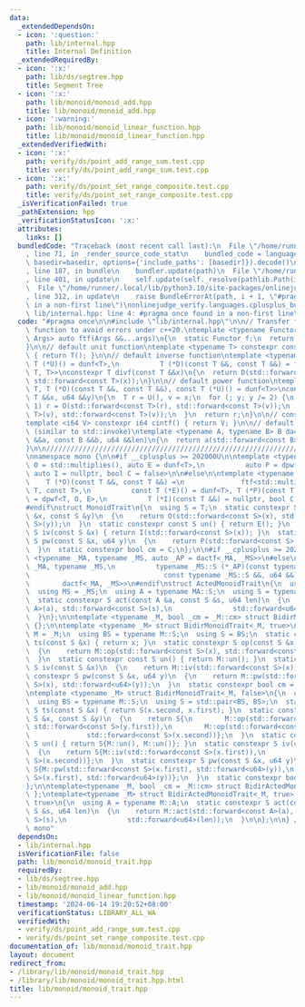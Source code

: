 ```yaml
---
data:
  _extendedDependsOn:
  - icon: ':question:'
    path: lib/internal.hpp
    title: Internal Definition
  _extendedRequiredBy:
  - icon: ':x:'
    path: lib/ds/segtree.hpp
    title: Segment Tree
  - icon: ':x:'
    path: lib/monoid/monoid_add.hpp
    title: lib/monoid/monoid_add.hpp
  - icon: ':warning:'
    path: lib/monoid/monoid_linear_function.hpp
    title: lib/monoid/monoid_linear_function.hpp
  _extendedVerifiedWith:
  - icon: ':x:'
    path: verify/ds/point_add_range_sum.test.cpp
    title: verify/ds/point_add_range_sum.test.cpp
  - icon: ':x:'
    path: verify/ds/point_set_range_composite.test.cpp
    title: verify/ds/point_set_range_composite.test.cpp
  _isVerificationFailed: true
  _pathExtension: hpp
  _verificationStatusIcon: ':x:'
  attributes:
    links: []
  bundledCode: "Traceback (most recent call last):\n  File \"/home/runner/.local/lib/python3.10/site-packages/onlinejudge_verify/documentation/build.py\"\
    , line 71, in _render_source_code_stat\n    bundled_code = language.bundle(stat.path,\
    \ basedir=basedir, options={'include_paths': [basedir]}).decode()\n  File \"/home/runner/.local/lib/python3.10/site-packages/onlinejudge_verify/languages/cplusplus.py\"\
    , line 187, in bundle\n    bundler.update(path)\n  File \"/home/runner/.local/lib/python3.10/site-packages/onlinejudge_verify/languages/cplusplus_bundle.py\"\
    , line 401, in update\n    self.update(self._resolve(pathlib.Path(included), included_from=path))\n\
    \  File \"/home/runner/.local/lib/python3.10/site-packages/onlinejudge_verify/languages/cplusplus_bundle.py\"\
    , line 312, in update\n    raise BundleErrorAt(path, i + 1, \"#pragma once found\
    \ in a non-first line\")\nonlinejudge_verify.languages.cplusplus_bundle.BundleErrorAt:\
    \ lib/internal.hpp: line 4: #pragma once found in a non-first line\n"
  code: "#pragma once\n\n#include \"lib/internal.hpp\"\n\n// Transfer functor into\
    \ function to avoid errors under c++20.\ntemplate <typename Functor, class...\
    \ Args> auto ftf(Args &&...args)\n{\n  static Functor f;\n  return f(std::forward<Args>(args)...);\n\
    }\n\n// default unit function\ntemplate <typename T> constexpr const T dunf()\
    \ { return T(); }\n\n// default inverse function\ntemplate <typename T, const\
    \ T (*U)() = dunf<T>,\n          T (*D)(const T &&, const T &&) = ftf<std::divides<T>,\
    \ T, T>>\nconstexpr T divf(const T &&x)\n{\n  return D(std::forward<const T>(U()),\
    \ std::forward<const T>(x));\n}\n\n// default power function\ntemplate <typename\
    \ T, T (*O)(const T &&, const T &&), const T (*U)() = dunf<T>>\nconstexpr T dpwf(const\
    \ T &&x, u64 &&y)\n{\n  T r = U(), v = x;\n  for (; y; y /= 2) {\n    if (y &\
    \ 1) r = O(std::forward<const T>(r), std::forward<const T>(v));\n    v = O(std::forward<const\
    \ T>(v), std::forward<const T>(v));\n  }\n  return r;\n}\n\n// const integer function\n\
    template <i64 V> constexpr i64 cintf() { return V; }\n\n// default act funcion\
    \ (similar to std::invoke)\ntemplate <typename A, typename B> B dactf(const A\
    \ &&a, const B &&b, u64 &&len)\n{\n  return a(std::forward<const B>(b), std::forward<u64>(len));\n\
    }\n\n//////////////////////////////////////////////////////////////////////////\n\
    \nnamespace mono {\n\n#if __cplusplus >= 202000U\n\ntemplate <typename T, auto\
    \ O = std::multiplies(), auto E = dunf<T>,\n          auto P = dpwf<T, O, E>,\
    \ auto I = nullptr, bool C = false>\n\n#else\n\ntemplate <typename T,\n      \
    \    T (*O)(const T &&, const T &&) =\n              ftf<std::multiplies<T>, const\
    \ T, const T>,\n          const T (*E)() = dunf<T>, T (*P)(const T &&, u64 &&)\
    \ = dpwf<T, O, E>,\n          T (*I)(const T &&) = nullptr, bool C = false>\n\
    #endif\nstruct MonoidTrait\n{\n  using S = T;\n  static constexpr S op(const S\
    \ &x, const S &y)\n  {\n    return O(std::forward<const S>(x), std::forward<const\
    \ S>(y));\n  }\n  static constexpr const S un() { return E(); }\n  static constexpr\
    \ S iv(const S &x) { return I(std::forward<const S>(x)); }\n  static constexpr\
    \ S pw(const S &x, u64 y)\n  {\n    return P(std::forward<const S>(x), std::forward<u64>(y));\n\
    \  }\n  static constexpr bool cm = C;\n};\n\n#if __cplusplus >= 202000U\ntemplate\
    \ <typename _MA, typename _MS, auto _AP = dactf<_MA, _MS>>\n#else\ntemplate <typename\
    \ _MA, typename _MS,\n          typename _MS::S (*_AP)(const typename _MA::S &&,\n\
    \                                 const typename _MS::S &&, u64 &&) =\n      \
    \        dactf<_MA, _MS>>\n#endif\nstruct ActedMonoidTrait\n{\n  using MA = _MA;\n\
    \  using MS = _MS;\n  using A = typename MA::S;\n  using S = typename MS::S;\n\
    \  static constexpr S act(const A &a, const S &s, u64 len)\n  {\n    return _AP(std::forward<const\
    \ A>(a), std::forward<const S>(s),\n               std::forward<u64>(len));\n\
    \  }\n};\n\ntemplate <typename _M, bool _cm = _M::cm> struct BidirMonoidTrait\
    \ {};\n\ntemplate <typename _M> struct BidirMonoidTrait<_M, true>\n{\n  using\
    \ M = _M;\n  using BS = typename M::S;\n  using S = BS;\n  static constexpr S\
    \ ts(const S &x) { return x; }\n  static constexpr S op(const S &x, const S &y)\n\
    \  {\n    return M::op(std::forward<const S>(x), std::forward<const S>(y));\n\
    \  }\n  static constexpr const S un() { return M::un(); }\n  static constexpr\
    \ S iv(const S &x)\n  {\n    return M::iv(std::forward<const S>(x));\n  }\n  static\
    \ constexpr S pw(const S &x, u64 y)\n  {\n    return M::pw(std::forward<const\
    \ S>(x), std::forward<u64>(y));\n  }\n  static constexpr bool cm = true;\n};\n\
    \ntemplate <typename _M> struct BidirMonoidTrait<_M, false>\n{\n  using M = _M;\n\
    \  using BS = typename M::S;\n  using S = std::pair<BS, BS>;\n  static constexpr\
    \ S ts(const S &x) { return S(x.second, x.first); }\n  static constexpr S op(const\
    \ S &x, const S &y)\n  {\n    return S{\n        M::op(std::forward<const S>(x.first),\
    \ std::forward<const S>(y.first)),\n        M::op(std::forward<const S>(y.second),\n\
    \              std::forward<const S>(x.second))};\n  }\n  static constexpr const\
    \ S un() { return S{M::un(), M::un()}; }\n  static constexpr S iv(const S &x)\n\
    \  {\n    return S{M::iv(std::forward<const S>(x.first)),\n             M::iv(std::forward<const\
    \ S>(x.second))};\n  }\n  static constexpr S pw(const S &x, u64 y)\n  {\n    return\
    \ S{M::pw(std::forward<const S>(x.first), std::forward<u64>(y)),\n    M::pw(std::forward<const\
    \ S>(x.first), std::forward<u64>(y))};\n  }\n  static constexpr bool cm = false;\n\
    };\n\ntemplate<typename _M, bool _cm = _M::cm> struct BidirActedMonoidTrait {\
    \ };\ntemplate<typename _M> struct BidirActedMonoidTrait<_M, true> : BidirMonoidTrait<_M,\
    \ true>\n{\n  using A = typename M::A;\n  static constexpr S act(const A &a, const\
    \ S &s, u64 len)\n  {\n    return M::act(std::forward<const A>(a), std::forward<const\
    \ S>(s),\n               std::forward<u64>(len));\n  }\n\n};\n\n} // namespace\
    \ mono"
  dependsOn:
  - lib/internal.hpp
  isVerificationFile: false
  path: lib/monoid/monoid_trait.hpp
  requiredBy:
  - lib/ds/segtree.hpp
  - lib/monoid/monoid_add.hpp
  - lib/monoid/monoid_linear_function.hpp
  timestamp: '2024-06-14 19:20:52+08:00'
  verificationStatus: LIBRARY_ALL_WA
  verifiedWith:
  - verify/ds/point_add_range_sum.test.cpp
  - verify/ds/point_set_range_composite.test.cpp
documentation_of: lib/monoid/monoid_trait.hpp
layout: document
redirect_from:
- /library/lib/monoid/monoid_trait.hpp
- /library/lib/monoid/monoid_trait.hpp.html
title: lib/monoid/monoid_trait.hpp
---
```

